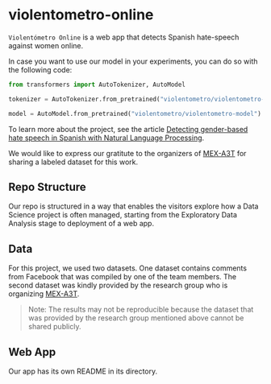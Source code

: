 # violentometro-online

`Violentómetro Online` is a web app that detects Spanish hate-speech against women online.

In case you want to use our model in your experiments, you can do so with the following code:

```python
from transformers import AutoTokenizer, AutoModel

tokenizer = AutoTokenizer.from_pretrained("violentometro/violentometro-model")

model = AutoModel.from_pretrained("violentometro/violentometro-model")
```

To learn more about the project, see the article [Detecting gender-based hate speech in Spanish with Natural Language Processing](https://medium.com/@alejandra.pedroza/detecting-gender-based-hate-speech-in-spanish-with-natural-language-processing-cdbba6ec2f8b).

We would like to express our gratitute to the organizers of [MEX-A3T](https://sites.google.com/view/mex-a3t/) for sharing a labeled dataset for this work.

## Repo Structure

Our repo is structured in a way that enables the visitors explore how a Data Science project is often managed, starting from the Exploratory Data Analysis stage to deployment of a web app.

## Data

For this project, we used two datasets. One dataset contains comments from Facebook that was compiled by one of the team members. The second dataset was kindly provided by the research group who is organizing [MEX-A3T](https://sites.google.com/view/mex-a3t/). 

>Note: The results may not be reproducible because the dataset that was provided by the research group mentioned above cannot be shared publicly.

## Web App

Our app has its own README in its directory.
